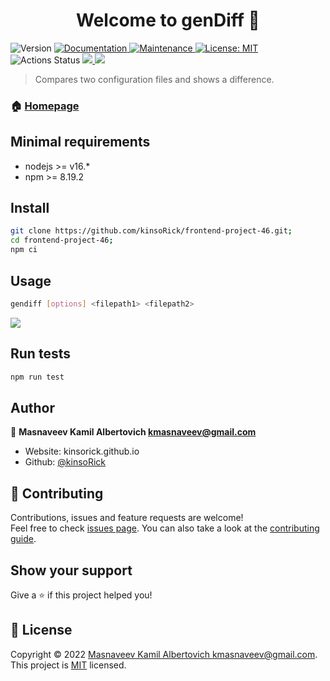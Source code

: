 <h1 align="center">Welcome to genDiff 👋</h1>
<p>
  <img alt="Version" src="https://img.shields.io/badge/version-1.0.0-blue.svg?cacheSeconds=2592000" />
  <a href="https://github.com/kinsoRick/frontend-project-46#readme" target="_blank">
    <img alt="Documentation" src="https://img.shields.io/badge/documentation-yes-brightgreen.svg" />
  </a>
  <a href="https://github.com/kinsoRick/frontend-project-46/graphs/commit-activity" target="_blank">
    <img alt="Maintenance" src="https://img.shields.io/badge/Maintained%3F-yes-green.svg" />
  </a>
  <a href="https://github.com/kinsoRick/frontend-project-46/blob/master/LICENSE" target="_blank">
    <img alt="License: MIT" src="https://img.shields.io/github/license/kinsoRick/frontend-project-46" />
  </a>
  <img alt="Actions Status" src="https://github.com/kinsoRick/frontend-project-46/workflows/hexlet-check/badge.svg"/>
  <a href="https://codeclimate.com/github/kinsoRick/frontend-project-46/maintainability">
    <img src="https://api.codeclimate.com/v1/badges/762da3a4f9d81d79ced3/maintainability"/>
  </a>
  <a href="https://codeclimate.com/github/kinsoRick/frontend-project-46/test_coverage">
    <img src="https://api.codeclimate.com/v1/badges/762da3a4f9d81d79ced3/test_coverage" />
  </a>
</p>

> Compares two configuration files and shows a difference.

### 🏠 [Homepage](https://github.com/kinsoRick/frontend-project-46#readme)

## Minimal requirements
* nodejs >= v16.*
* npm >= 8.19.2

## Install

```sh
git clone https://github.com/kinsoRick/frontend-project-46.git;
cd frontend-project-46;
npm ci
```

## Usage

```sh
gendiff [options] <filepath1> <filepath2>
```
<a href="https://asciinema.org/a/VZxsJLIoK2lEo3E7kao2vxAdb" target="_blank"><img src="https://asciinema.org/a/VZxsJLIoK2lEo3E7kao2vxAdb.svg" /></a>

## Run tests

```sh
npm run test
```

## Author

👤 **Masnaveev Kamil Albertovich <kmasnaveev@gmail.com>**

* Website: kinsorick.github.io
* Github: [@kinsoRick](https://github.com/kinsoRick)

## 🤝 Contributing

Contributions, issues and feature requests are welcome!<br />Feel free to check [issues page](https://github.com/kinsoRick/frontend-project-46/issues). You can also take a look at the [contributing guide](https://github.com/kinsoRick/frontend-project-46/blob/master/CONTRIBUTING.md).

## Show your support

Give a ⭐️ if this project helped you!

## 📝 License

Copyright © 2022 [Masnaveev Kamil Albertovich <kmasnaveev@gmail.com>](https://github.com/kinsoRick).<br />
This project is [MIT](https://github.com/kinsoRick/frontend-project-46/blob/master/LICENSE) licensed.

